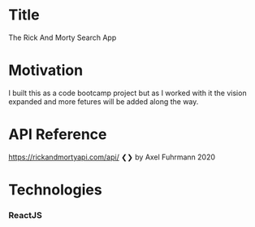 
# Title

The Rick And Morty Search App

# Motivation

I built this as a code bootcamp project but as I worked with it the vision expanded and more fetures will be added along the way.

# API Reference

https://rickandmortyapi.com/api/
❮❯ by Axel Fuhrmann 2020

# Technologies

### ReactJS

